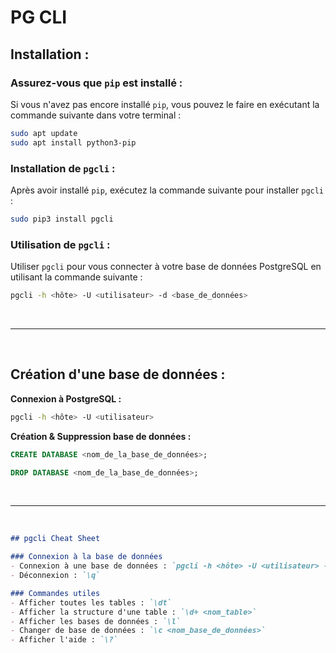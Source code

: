 # PG CLI

## Installation :

### Assurez-vous que `pip` est installé :
Si vous n'avez pas encore installé `pip`, vous pouvez le faire en exécutant la commande suivante dans votre terminal :
```bash
sudo apt update
sudo apt install python3-pip
```
### Installation de `pgcli` :
Après avoir installé `pip`, exécutez la commande suivante pour installer `pgcli` :
```bash
sudo pip3 install pgcli
```
### Utilisation de `pgcli` :

Utiliser `pgcli` pour vous connecter à votre base de données PostgreSQL en utilisant la commande suivante :
```bash
pgcli -h <hôte> -U <utilisateur> -d <base_de_données>
```

<br>

***

<br>

## Création d'une base de données :

**Connexion à PostgreSQL :** 
```bash
pgcli -h <hôte> -U <utilisateur>
```
**Création & Suppression base de données :**

```sql
CREATE DATABASE <nom_de_la_base_de_données>;
```
```sql
DROP DATABASE <nom_de_la_base_de_données>;
```

<br>

***

<br>

```markdown
## pgcli Cheat Sheet

### Connexion à la base de données
- Connexion à une base de données : `pgcli -h <hôte> -U <utilisateur> -d <base_de_données>`
- Déconnexion : `\q`

### Commandes utiles
- Afficher toutes les tables : `\dt`
- Afficher la structure d'une table : `\d+ <nom_table>`
- Afficher les bases de données : `\l`
- Changer de base de données : `\c <nom_base_de_données>`
- Afficher l'aide : `\?`
